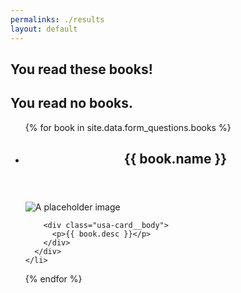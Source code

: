 ```yaml
---
permalinks: ./results
layout: default
---
```


<h2 id="books-read">You read these books!</h2>
<h2 id="no-books"> You read no books. </h2>
<ul class="usa-card-group" id="all-books">
  {% for book in site.data.form_questions.books %}
    <li id="{{ book.value }}" class="tablet:grid-col-6 usa-card usa-card--flag">
      <div class="usa-card__container">
        <header class="usa-card__header">
          <h2 class="usa-card__heading">{{ book.name }}</h2>
        </header>
        <div class="usa-card__media">
          <div class="usa-card__img">
            <img
              src="/images/book_covers/{{book.value}}.png"
              alt="A placeholder image"
            />
          </div>
        </div>

        <div class="usa-card__body">
          <p>{{ book.desc }}</p>
        </div>
      </div>
    </li>
  {% endfor %}
</ul>